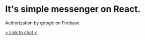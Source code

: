 # It's simple messenger on React.

Authorization by google on Firebase

[> Link to chat <](https://dmitryrad.github.io/messenger-simple/)
